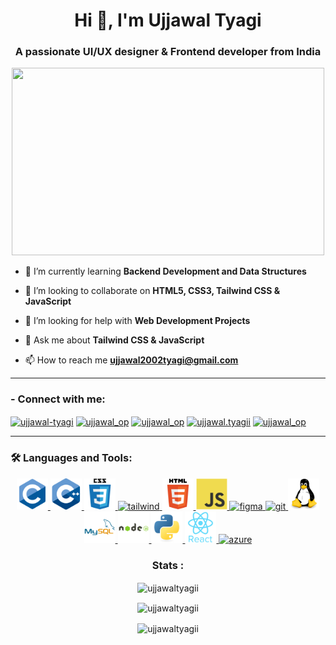<h1 align="center">Hi 👋, I'm Ujjawal Tyagi</h1>
<h3 align="center">A passionate UI/UX designer & Frontend developer from India</h3>

<p align="center"> <img width="500" height="300" src="https://user-images.githubusercontent.com/115401171/209433023-50799f5e-9a30-4603-a128-b748e97dfe69.jpg"> </p>

- 🌱 I’m currently learning **Backend Development and Data Structures**

- 👯 I’m looking to collaborate on **HTML5, CSS3, Tailwind CSS & JavaScript**

- 🤝 I’m looking for help with **Web Development Projects**

- 💬 Ask me about **Tailwind CSS & JavaScript**

- 📫 How to reach me **ujjawal2002tyagi@gmail.com**
<hr>
<h3 align="left"> - Connect with me:</h3>
<p align="left">
<a href="https://linkedin.com/in/ujjawal-tyagi" target="blank"><img align="center" src="https://raw.githubusercontent.com/rahuldkjain/github-profile-readme-generator/master/src/images/icons/Social/linked-in-alt.svg" alt="ujjawal-tyagi" height="30" width="40" /></a>
<a href="https://www.hackerrank.com/ujjawal_op" target="blank"><img align="center" src="https://raw.githubusercontent.com/rahuldkjain/github-profile-readme-generator/master/src/images/icons/Social/hackerrank.svg" alt="ujjawal_op" height="30" width="40" /></a>
<a href="https://www.leetcode.com/ujjawal_op" target="blank"><img align="center" src="https://raw.githubusercontent.com/rahuldkjain/github-profile-readme-generator/master/src/images/icons/Social/leet-code.svg" alt="ujjawal_op" height="30" width="40" /></a>
<a href="https://instagram.com/ujjawal.tyagii" target="blank"><img align="center" src="https://raw.githubusercontent.com/rahuldkjain/github-profile-readme-generator/master/src/images/icons/Social/instagram.svg" alt="ujjawal.tyagii" height="30" width="40" /></a>
<a href="https://www.codechef.com/users/ujjawal_op" target="blank"><img align="center" src="https://cdn.jsdelivr.net/npm/simple-icons@3.1.0/icons/codechef.svg" alt="ujjawal_op" height="30" width="40" /></a>

</p>
<hr>
<h3 align="left">🛠️ Languages and Tools:</h3>
<p align="center">  
<a href="https://www.cprogramming.com/" target="_blank" rel="noreferrer"> <img src="https://raw.githubusercontent.com/devicons/devicon/master/icons/c/c-original.svg" alt="c" width="50" height="50"/> </a> 
<a href="https://www.w3schools.com/cpp/" target="_blank" rel="noreferrer"> <img src="https://raw.githubusercontent.com/devicons/devicon/master/icons/cplusplus/cplusplus-original.svg" alt="cplusplus" width="50" height="50"/> </a> 
<a href="https://www.w3schools.com/css/" target="_blank" rel="noreferrer"> <img src="https://raw.githubusercontent.com/devicons/devicon/master/icons/css3/css3-original-wordmark.svg" alt="css3" width="50" height="50"/> </a> 
<a href="https://tailwindcss.com/" target="_blank" rel="noreferrer"> <img src="https://www.vectorlogo.zone/logos/tailwindcss/tailwindcss-icon.svg" alt="tailwind" width="50" height="50"/> </a>
<a href="https://www.w3.org/html/" target="_blank" rel="noreferrer"> <img src="https://raw.githubusercontent.com/devicons/devicon/master/icons/html5/html5-original-wordmark.svg" alt="html5" width="50" height="50"/> </a> 
<a href="https://developer.mozilla.org/en-US/docs/Web/JavaScript" target="_blank" rel="noreferrer"> <img src="https://raw.githubusercontent.com/devicons/devicon/master/icons/javascript/javascript-original.svg" alt="javascript" width="50" height="50"/> </a>
<a href="https://www.figma.com/" target="_blank" rel="noreferrer"> <img src="https://www.vectorlogo.zone/logos/figma/figma-icon.svg" alt="figma" width="50" height="50"/> </a> 
<a href="https://git-scm.com/" target="_blank" rel="noreferrer"> <img src="https://www.vectorlogo.zone/logos/git-scm/git-scm-icon.svg" alt="git" width="50" height="50"/> </a>  
<a href="https://www.linux.org/" target="_blank" rel="noreferrer"> <img src="https://raw.githubusercontent.com/devicons/devicon/master/icons/linux/linux-original.svg" alt="linux" width="50" height="50"/> </a> 
<a href="https://www.mysql.com/" target="_blank" rel="noreferrer"> <img src="https://raw.githubusercontent.com/devicons/devicon/master/icons/mysql/mysql-original-wordmark.svg" alt="mysql" width="50" height="50"/> </a> 
<a href="https://nodejs.org" target="_blank" rel="noreferrer"> <img src="https://raw.githubusercontent.com/devicons/devicon/master/icons/nodejs/nodejs-original-wordmark.svg" alt="nodejs" width="50" height="50"/> </a> 
<a href="https://www.python.org" target="_blank" rel="noreferrer"> <img src="https://raw.githubusercontent.com/devicons/devicon/master/icons/python/python-original.svg" alt="python" width="50" height="50"/> </a> 
<a href="https://reactjs.org/" target="_blank" rel="noreferrer"> <img src="https://raw.githubusercontent.com/devicons/devicon/master/icons/react/react-original-wordmark.svg" alt="react" width="50" height="50"/> </a> 
<a href="https://azure.microsoft.com/en-in/" target="_blank" rel="noreferrer"> <img src="https://www.vectorlogo.zone/logos/microsoft_azure/microsoft_azure-icon.svg" alt="azure" width="50" height="50"/> </a>
</p>

<div align="center">
<h3>Stats : </h3>
<p><img align="center" src="https://github-readme-stats-sigma-five.vercel.app/api/top-langs?username=ujjawaltyagii&show_icons=true&locale=en&layout=compact" alt="ujjawaltyagii" /></p>

<p><img align="center" src="https://github-readme-stats-sigma-five.vercel.app/api?username=ujjawaltyagii&show_icons=true&locale=en" alt="ujjawaltyagii" /></p>

<p><img align="center" src="https://github-readme-streak-stats.herokuapp.com/?user=ujjawaltyagii&" alt="ujjawaltyagii" /></p></div>
